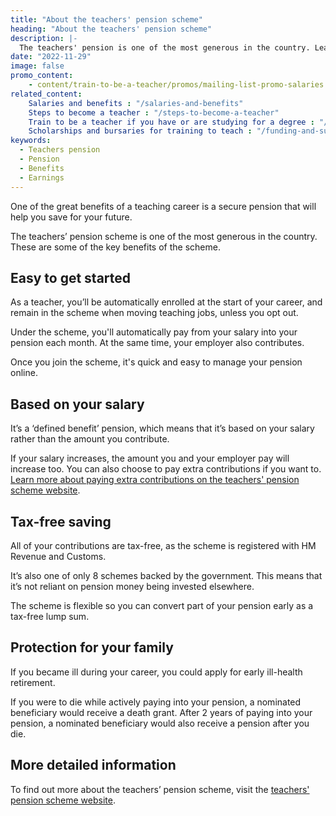 ```yaml
---
title: "About the teachers' pension scheme"
heading: "About the teachers' pension scheme"
description: |-
  The teachers' pension is one of the most generous in the country. Learn more about the benefits of the teachers' pension scheme.
date: "2022-11-29"
image: false
promo_content:
    - content/train-to-be-a-teacher/promos/mailing-list-promo-salaries
related_content:
    Salaries and benefits : "/salaries-and-benefits"
    Steps to become a teacher : "/steps-to-become-a-teacher"
    Train to be a teacher if you have or are studying for a degree : "/train-to-be-a-teacher/if-you-have-a-degree"
    Scholarships and bursaries for training to teach : "/funding-and-support/scholarships-and-bursaries"
keywords:
  - Teachers pension
  - Pension
  - Benefits
  - Earnings
---
```

One of the great benefits of a teaching career is a secure pension that will help you save for your future. 

The teachers’ pension scheme is one of the most generous in the country. These are some of the key benefits of the scheme.

## Easy to get started

As a teacher, you’ll be automatically enrolled at the start of your career, and remain in the scheme when moving teaching jobs, unless you opt out. 

Under the scheme, you'll automatically pay from your salary into your pension each month. At the same time, your employer also contributes.

Once you join the scheme, it's quick and easy to manage your pension online.

## Based on your salary

It’s a ‘defined benefit’ pension, which means that it’s based on your salary rather than the amount you contribute.

If your salary increases, the amount you and your employer pay will increase too. You can also choose to pay extra contributions if you want to. [Learn more about paying extra contributions on the teachers' pension scheme website](https://www.teacherspensions.co.uk/members/working-life/paying-in/increasing-your-pension/additional-pension.aspx).

## Tax-free saving

All of your contributions are tax-free, as the scheme is registered with HM Revenue and Customs.

It’s also one of only 8 schemes backed by the government. This means that it’s not reliant on pension money being invested elsewhere.

The scheme is flexible so you can convert part of your pension early as a tax-free lump sum. 

## Protection for your family

If you became ill during your career, you could apply for early ill-health retirement.

If you were to die while actively paying into your pension, a nominated beneficiary would receive a death grant. After 2 years of paying into your pension, a nominated beneficiary would also receive a pension after you die. 

## More detailed information

To find out more about the teachers’ pension scheme, visit the [teachers' pension scheme website](https://www.teacherspensions.co.uk/members/new-starter.aspx).
